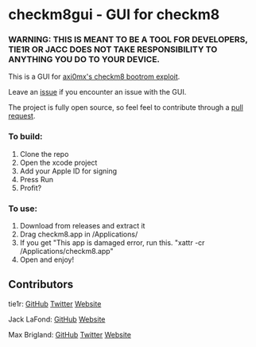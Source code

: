 # checkm8gui - GUI for checkm8

### WARNING: THIS IS MEANT TO BE A TOOL FOR DEVELOPERS, TIE1R OR JACC DOES NOT TAKE RESPONSIBILITY TO ANYTHING YOU DO TO YOUR DEVICE.

This is a GUI for [axi0mx's checkm8 bootrom exploit](https://github.com/axi0mx/ipwndfu). 

Leave an [issue](https://github.com/tie1r1/checkm8gui/issues) if you encounter an issue with the GUI.

The project is fully open source, so feel feel to contribute through a [pull request](https://github.com/tie1r1/checkm8gui/pulls).

### To build:
1. Clone the repo
2. Open the xcode project
3. Add your Apple ID for signing
4. Press Run
5. Profit?

### To use:
1. Download from releases and extract it
2. Drag checkm8.app in /Applications/
3. If you get "This app is damaged error, run this. "xattr -cr /Applications/checkm8.app"
4. Open and enjoy!

## Contributors

tie1r: [GitHub](https://github.com/tie1r1) [Twitter](https://twitter.com/tie1r) [Website](https://tie1r.xyz)

Jack LaFond: [GitHub](https://github.com/jacc) [Website](https://lafond.dev)

Max Brigland: [GitHub](https://github.com/m4cs) [Twitter](https://twitter.com/maxbridgland) [Website](https://maxbridgland.com)
